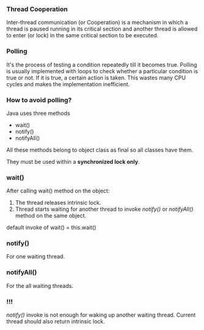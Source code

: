 ### Thread Cooperation

Inter-thread communication (or Cooperation) is a mechanism in which a thread is paused running in its critical section
and another thread is allowed to enter (or lock) in the same critical section to be executed.

### Polling

It's the process of testing a condition repeatedly till it becomes true. Polling is usually implemented with loops to
check whether a particular condition is true or not. If it is true, a certain action is taken. This wastes many CPU
cycles and makes the implementation inefficient.

### How to avoid polling?

Java uses three methods
- wait()
- notify()
- notifyAll()

All these methods belong to object class as final so all classes have them.

They must be used within a **synchronized lock only**.

### wait()

After calling wait() method on the object:

1. The thread releases intrinsic lock.
2. Thread starts waiting for another thread to invoke *notify()* or *notifyAll()* method on the same object.

default invoke of wait() = this.wait()

### notify()

For one waiting thread.

### notifyAll()

For the all waiting threads.

### !!!
*notify()* invoke is not enough for waking up another
waiting thread. Current thread should also return intrinsic lock.